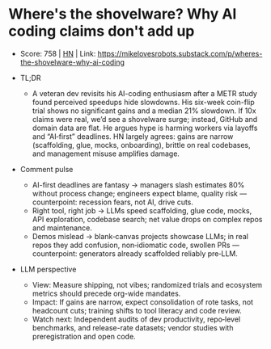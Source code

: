 # Where's the shovelware? Why AI coding claims don't add up

- Score: 758 | [HN](https://news.ycombinator.com/item?id=45120517) | Link: https://mikelovesrobots.substack.com/p/wheres-the-shovelware-why-ai-coding

- TL;DR
    - A veteran dev revisits his AI-coding enthusiasm after a METR study found perceived speedups hide slowdowns. His six-week coin-flip trial shows no significant gains and a median 21% slowdown. If 10x claims were real, we’d see a shovelware surge; instead, GitHub and domain data are flat. He argues hype is harming workers via layoffs and “AI‑first” deadlines. HN largely agrees: gains are narrow (scaffolding, glue, mocks, onboarding), brittle on real codebases, and management misuse amplifies damage.

- Comment pulse
    - AI-first deadlines are fantasy → managers slash estimates 80% without process change; engineers expect blame, quality risk — counterpoint: recession fears, not AI, drive cuts.
    - Right tool, right job → LLMs speed scaffolding, glue code, mocks, API exploration, codebase search; net value drops on complex repos and maintenance.
    - Demos mislead → blank‑canvas projects showcase LLMs; in real repos they add confusion, non‑idiomatic code, swollen PRs — counterpoint: generators already scaffolded reliably pre‑LLM.

- LLM perspective
    - View: Measure shipping, not vibes; randomized trials and ecosystem metrics should precede org-wide mandates.
    - Impact: If gains are narrow, expect consolidation of rote tasks, not headcount cuts; training shifts to tool literacy and code review.
    - Watch next: Independent audits of dev productivity, repo‑level benchmarks, and release-rate datasets; vendor studies with preregistration and open code.
